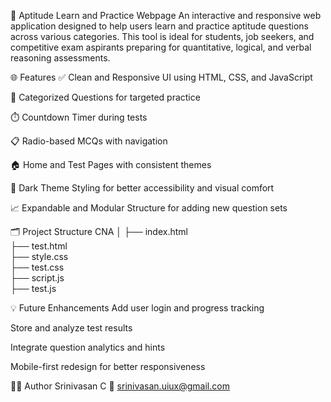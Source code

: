 📘 Aptitude Learn and Practice Webpage
An interactive and responsive web application designed to help users learn and practice aptitude questions across various categories. This tool is ideal for students, job seekers, and competitive exam aspirants preparing for quantitative, logical, and verbal reasoning assessments.

🌐 Features
✅ Clean and Responsive UI using HTML, CSS, and JavaScript

🧠 Categorized Questions for targeted practice

⏱️ Countdown Timer during tests

📋 Radio-based MCQs with navigation

🏠 Home and Test Pages with consistent themes

🖤 Dark Theme Styling for better accessibility and visual comfort

📈 Expandable and Modular Structure for adding new question sets

🗂️ Project Structure
CNA
│
├── index.html     
├── test.html   
├── style.css    
├── test.css      
├── script.js  
├── test.js

💡 Future Enhancements
Add user login and progress tracking

Store and analyze test results

Integrate question analytics and hints

Mobile-first redesign for better responsiveness

👨‍💻 Author
Srinivasan C
📧 srinivasan.uiux@gmail.com
